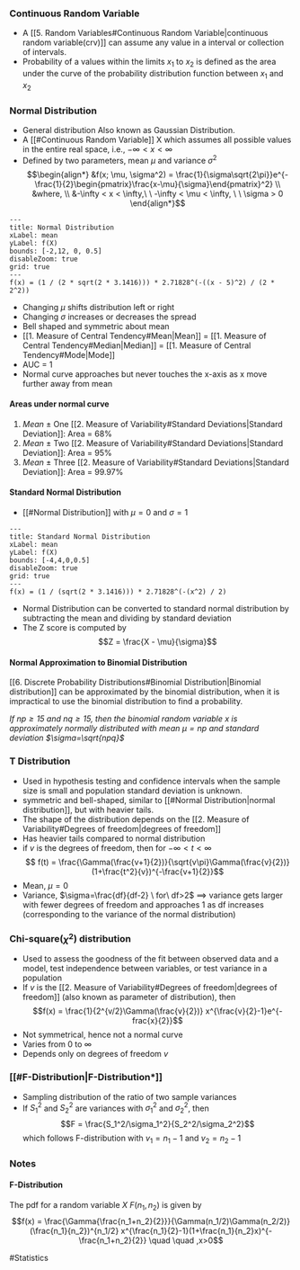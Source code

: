 ### Continuous Random Variable
* A [[5. Random Variables#Continuous Random Variable|continuous random variable(crv)]] can assume any value in a interval or collection of intervals. 
* Probability of a values within the limits $x_1$ to $x_2$ is defined as the area under the curve of the probability distribution function between $x_1$ and $x_2$

### Normal Distribution
* General distribution Also known as Gaussian Distribution.
* A [[#Continuous Random Variable]] X which assumes all possible values in the entire real space, i.e., $-\infty < x < \infty$ 
* Defined by two parameters, mean $\mu$ and variance $\sigma^2$ $$\begin{align*}
&f(x; \mu, \sigma^2) = \frac{1}{\sigma\sqrt{2\pi}}e^{-\frac{1}{2}\begin{pmatrix}\frac{x-\mu}{\sigma}\end{pmatrix}^2} \\
&where, \\
&-\infty < x < \infty,\ \ -\infty < \mu < \infty, \ \ \sigma > 0
\end{align*}$$

```functionplot
---
title: Normal Distribution
xLabel: mean
yLabel: f(X)
bounds: [-2,12, 0, 0.5]
disableZoom: true
grid: true
---
f(x) = (1 / (2 * sqrt(2 * 3.1416))) * 2.71828^(-((x - 5)^2) / (2 * 2^2))
```
* Changing $\mu$ shifts distribution left or right
* Changing $\sigma$ increases or decreases the spread
* Bell shaped and symmetric about mean
* [[1. Measure of Central Tendency#Mean|Mean]] = [[1. Measure of Central Tendency#Median|Median]] = [[1. Measure of Central Tendency#Mode|Mode]]
* AUC = 1
* Normal curve approaches but never touches the x-axis as x move further away from mean

#### Areas under normal curve
1. $Mean \ \pm$ One [[2. Measure of Variability#Standard Deviations|Standard Deviation]]: Area =  68%
2. $Mean \ \pm$ Two [[2. Measure of Variability#Standard Deviations|Standard Deviation]]: Area =  95%
3. $Mean \ \pm$ Three [[2. Measure of Variability#Standard Deviations|Standard Deviation]]: Area =  99.97%

#### Standard Normal Distribution
* [[#Normal Distribution]] with $\mu=0$ and $\sigma=1$ 

```functionplot
---
title: Standard Normal Distribution
xLabel: mean
yLabel: f(X)
bounds: [-4,4,0,0.5]
disableZoom: true
grid: true
---
f(x) = (1 / (sqrt(2 * 3.1416))) * 2.71828^(-(x^2) / 2)
```
* Normal Distribution can be converted to standard normal distribution by subtracting the mean and dividing by standard deviation
* The Z score is computed by $$Z = \frac{X - \mu}{\sigma}$$

#### Normal Approximation to Binomial Distribution
[[6. Discrete Probability Distributions#Binomial Distribution|Binomial distribution]] can be approximated by the binomial distribution, when it is impractical to use the binomial distribution to find a probability.

*If $np \ge 15$ and $nq\ge15$, then the binomial random variable x is approximately normally distributed with mean $\mu=np$ and standard deviation $\sigma=\sqrt{npq}$*

### T Distribution
* Used in hypothesis testing and confidence intervals when the sample size is small and population standard deviation is unknown.
* symmetric and bell-shaped, similar to [[#Normal Distribution|normal distribution]], but with heavier tails.
* The shape of the distribution depends on the [[2. Measure of Variability#Degrees of freedom|degrees of freedom]]
* Has heavier tails compared to normal distribution
* if $v$ is the degrees of freedom, then for $-\infty < t < \infty$  $$ f(t) = \frac{\Gamma(\frac{v+1}{2})}{\sqrt{v\pi}\Gamma(\frac{v}{2})}(1+\frac{t^2}{v})^{-\frac{v+1}{2}}$$
* Mean, $\mu = 0$
* Variance, $\sigma=\frac{df}{df-2} \ for\ df>2$ $\implies$ variance gets larger with fewer degrees of freedom and approaches 1 as df increases (corresponding to the variance of the normal distribution)

### Chi-square($\chi^2$) distribution
* Used to assess the goodness of the fit between observed data and a model, test independence between variables, or test variance in a population
* If $v$ is the [[2. Measure of Variability#Degrees of freedom|degrees of freedom]] (also known as parameter of distribution), then $$f(x) = \frac{1}{2^{v/2}\Gamma(\frac{v}{2})} x^{\frac{v}{2}-1}e^{-frac{x}{2}}$$
* Not symmetrical, hence not a normal curve
* Varies from 0 to $\infty$
* Depends only on degrees of freedom $v$

### [[#F-Distribution|F-Distribution*]]
* Sampling distribution of the ratio of two sample variances
* If $S_1^2$ and $S_2^2$ are variances with $\sigma_1^2$ and $\sigma_2^2$, then $$F = \frac{S_1^2/\sigma_1^2}{S_2^2/\sigma_2^2}$$ which follows F-distribution with $v_1=n_1-1$ and $v_2=n_2-1$ 




### Notes
#### F-Distribution
The pdf for a random variable $X ~ F(n_1, n_2)$ is given by $$f(x) = \frac{\Gamma{\frac{n_1+n_2}{2}}}{\Gamma(n_1/2)\Gamma(n_2/2)}(\frac{n_1}{n_2})^{n_1/2} x^{\frac{n_1}{2}-1}(1+\frac{n_1}{n_2}x)^{-\frac{n_1+n_2}{2}} \quad \quad ,x>0$$

#Statistics